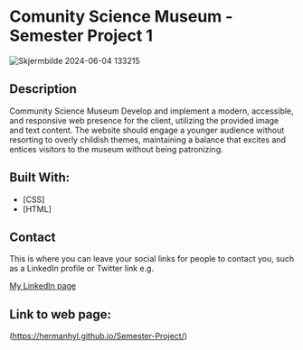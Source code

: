 # Comunity Science Museum - Semester Project 1


![Skjermbilde 2024-06-04 133215](https://github.com/Hermanhyl/Semester-Project/assets/60390638/ed6d1dd4-fc80-481a-8079-a51841f0dba0)


## Description

Community Science Museum Develop and implement a modern, accessible, and responsive web presence for the client, utilizing the provided image and text content. 
The website should engage a younger audience without resorting to overly childish themes, maintaining a balance that excites and entices 
visitors to the museum without being patronizing.

## Built With:

- [CSS]
- [HTML]

## Contact

This is where you can leave your social links for people to contact you, such as a LinkedIn profile or Twitter link e.g.

[My LinkedIn page](https://www.linkedin.com/in/herman-hylland/)

## Link to web page:

(https://hermanhyl.github.io/Semester-Project/)
